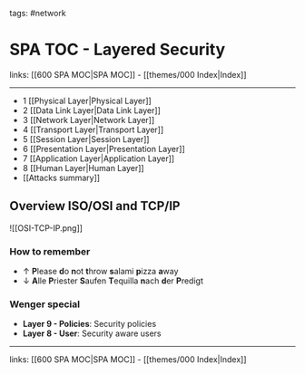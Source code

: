 tags: #network

# SPA TOC - Layered Security

links: [[600 SPA MOC|SPA MOC]] - [[themes/000 Index|Index]]

---

- 1 [[Physical Layer|Physical Layer]]
- 2 [[Data Link Layer|Data Link Layer]]
- 3 [[Network Layer|Network Layer]]
- 4 [[Transport Layer|Transport Layer]]
- 5 [[Session Layer|Session Layer]]
- 6 [[Presentation Layer|Presentation Layer]]
- 7 [[Application Layer|Application Layer]]
- 8 [[Human Layer|Human Layer]]
- [[Attacks summary]]

## Overview ISO/OSI and TCP/IP 
 
![[OSI-TCP-IP.png]]

### How to remember

- $\uparrow$ **P**lease **d**o **n**ot **t**hrow **s**alami **p**izza **a**way
- $\downarrow$ **A**lle **P**riester **S**aufen **T**equilla **n**ach **d**er **P**redigt

### Wenger special

- **Layer 9 - Policies**: Security policies
- **Layer 8 - User**: Security aware users

---
links: [[600 SPA MOC|SPA MOC]] - [[themes/000 Index|Index]]